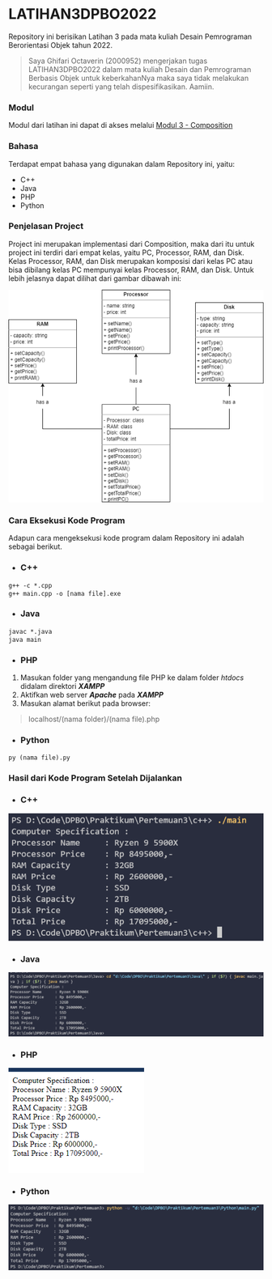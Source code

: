 # LATIHAN3DPBO2022
Repository ini berisikan Latihan 3 pada mata kuliah Desain Pemrograman Berorientasi Objek tahun 2022.

>Saya Ghifari Octaverin (2000952) mengerjakan tugas LATIHAN3DPBO2022 dalam mata kuliah Desain dan Pemrograman Berbasis Objek untuk keberkahanNya maka saya tidak melakukan kecurangan seperti yang telah dispesifikasikan. Aamiin.

### Modul
Modul dari latihan ini dapat di akses melalui [Modul 3 - Composition](https://docs.google.com/document/d/1MIWVuyELNlAHzQQZp-9iOnOIrka_som8/edit)

### Bahasa
Terdapat empat bahasa yang digunakan dalam Repository ini, yaitu:
- C++
- Java
- PHP
- Python

### Penjelasan Project
Project ini merupakan implementasi dari Composition, maka dari itu untuk project ini terdiri dari empat kelas, yaitu PC, Processor, RAM, dan Disk. Kelas Processor, RAM, dan Disk merupakan komposisi dari kelas PC atau bisa dibilang kelas PC mempunyai kelas Processor, RAM, dan Disk. Untuk lebih jelasnya dapat dilihat dari gambar dibawah ini:

<p align="center">
  <img src="https://github.com/ghifari21/LATIHAN3DPBO2022/blob/0386ff77a46b8d7e3bfffc78657ca82114d74e04/Desain%20Latihan%203.png" alt="Desain Latihan 3"/>
</p>

### Cara Eksekusi Kode Program
Adapun cara mengeksekusi kode program dalam Repository ini adalah sebagai berikut.

- ### C++
```
g++ -c *.cpp
g++ main.cpp -o [nama file].exe
```
- ### Java
```
javac *.java
java main
```
- ### PHP
 1. Masukan folder yang mengandung file PHP ke dalam folder *htdocs* didalam direktori ***XAMPP***
 2. Aktifkan web server ***Apache*** pada ***XAMPP***
 3. Masukan alamat berikut pada browser:
> localhost/(nama folder)/(nama file).php
- ### Python
```
py (nama file).py
```

### Hasil dari Kode Program Setelah Dijalankan
- ### C++
![Latihan 3 C++](https://github.com/ghifari21/LATIHAN3DPBO2022/blob/0386ff77a46b8d7e3bfffc78657ca82114d74e04/Screenshot/Latihan3_C++.png)
- ### Java
![Latihan 3 Java](https://github.com/ghifari21/LATIHAN3DPBO2022/blob/0386ff77a46b8d7e3bfffc78657ca82114d74e04/Screenshot/Latihan3_Java.png)
- ### PHP
![Latihan 3 PHP](https://github.com/ghifari21/LATIHAN3DPBO2022/blob/0386ff77a46b8d7e3bfffc78657ca82114d74e04/Screenshot/Latihan3_PHP.png)
- ### Python
![Latihan 3 Python](https://github.com/ghifari21/LATIHAN3DPBO2022/blob/f0cd4c502d0cb1cdf6ddd57f3440ab40a83227aa/Screenshot/Latihan3_Python.png)